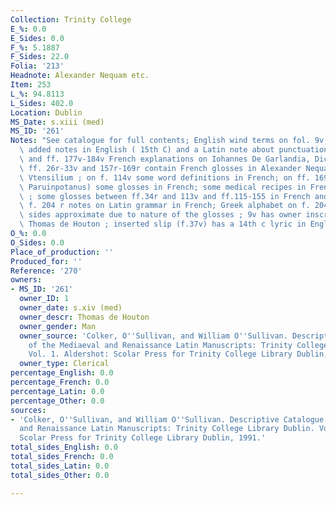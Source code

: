 ```yaml
---
Collection: Trinity College
E_%: 0.0
E_Sides: 0.0
F_%: 5.1887
F_Sides: 22.0
Folia: '213'
Headnote: Alexander Nequam etc.
Item: 253
L_%: 94.8113
L_Sides: 402.0
Location: Dublin
MS_Date: s.xiii (med)
MS_ID: '261'
Notes: "See catalogue for full contents; English wind terms on fol. 9v; on 13v some\
  \ added notes in English ( 15th C) and a Latin note about punctuation;  ff. 14r-24r\
  \ and ff. 177v-184v French explanations on Iohannes De Garlandia, Dictionarius;\
  \ ff. 26r-33v and 157r-169r contain French glosses in Alexander Nequam\x92s De Nominius\
  \ Vtensilium ; on f. 114v some word definitions in French; on ff. 169v-177r (Adam\
  \ Paruinpotanus) some glosses in French; some medical recipes in French on f. 192v\
  \ ; some glosses between ff.34r and 113v and ff.115-155 in French and English ;\
  \ f. 204 r notes on Latin grammar in French; Greek alphabet on f. 204v; total French\
  \ sides approximate due to nature of the glosses ; 9v has owner inscription for\
  \ Thomas de Houton ; inserted slip (f.37v) has a 14th c lyric in English"
O_%: 0.0
O_Sides: 0.0
Place_of_production: ''
Produced_for: ''
Reference: '270'
owners:
- MS_ID: '261'
  owner_ID: 1
  owner_date: s.xiv (med)
  owner_descr: Thomas de Houton
  owner_gender: Man
  owner_source: 'Colker, O''Sullivan, and William O''Sullivan. Descriptive Catalogue
    of the Mediaeval and Renaissance Latin Manuscripts: Trinity College Library Dublin.
    Vol. 1. Aldershot: Scolar Press for Trinity College Library Dublin, 1991.'
  owner_type: Clerical
percentage_English: 0.0
percentage_French: 0.0
percentage_Latin: 0.0
percentage_Other: 0.0
sources:
- 'Colker, O''Sullivan, and William O''Sullivan. Descriptive Catalogue of the Mediaeval
  and Renaissance Latin Manuscripts: Trinity College Library Dublin. Vol. 1. Aldershot:
  Scolar Press for Trinity College Library Dublin, 1991.'
total_sides_English: 0.0
total_sides_French: 0.0
total_sides_Latin: 0.0
total_sides_Other: 0.0

---
```

